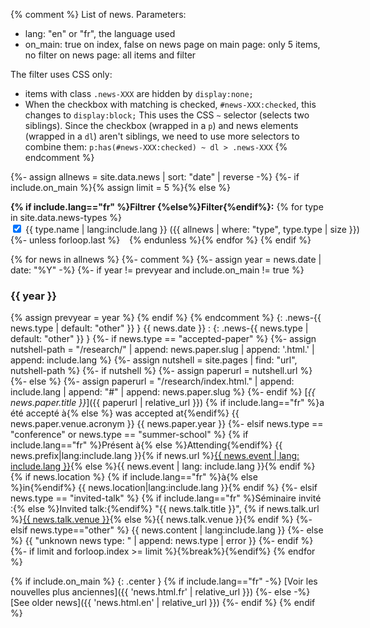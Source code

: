 {% comment %}
List of news.
Parameters:
- lang: "en" or "fr", the language used
- on_main: true on index, false on news page
    on main page: only 5 items, no filter
    on news page: all items and filter

The filter uses CSS only:
- items with class `.news-XXX` are hidden by `display:none;`
- When the checkbox with matching is checked, `#news-XXX:checked`, this changes to `display:block;`
This uses the CSS `~` selector (selects two siblings). Since the checkbox (wrapped in a `p`) and
news elements (wrapped in a `dl`) aren't siblings, we need to use more selectors to combine them:
`p:has(#news-XXX:checked) ~ dl > .news-XXX`
{% endcomment %}

{%- assign allnews = site.data.news | sort: "date" | reverse -%}
{%- if include.on_main %}{% assign limit = 5 %}{% else %}

<style>
  {%- for type in site.data.news-types -%}
  .news-{{ type.type }}{ display: none; } p:has(#news-{{ type.type }}:checked) ~ dl > .news-{{ type.type }} { display: block; }
  {%- endfor -%}
</style>

**{% if include.lang=="fr" %}Filtrer {%else%}Filter{%endif%}:** {% for type in site.data.news-types %}<span style="white-space:nowrap;"><input type="checkbox" id="news-{{ type.type }}" checked=true /> {{ type.name | lang:include.lang }} ({{ allnews | where: "type", type.type | size }})</span>
{%- unless forloop.last %} &ensp; {% endunless %}{% endfor %}
{% endif %}

{% for news in allnews %}
{%- comment %}
  {%- assign year = news.date | date: "%Y" -%}
  {%- if year != prevyear and include.on_main != true %}
  ### {{ year }}
  {% assign prevyear = year %}
  {% endif %}
{% endcomment %}
{: .news-{{ news.type | default: "other" }} } {{ news.date }}
: {: .news-{{ news.type | default: "other" }} }
{%- if news.type == "accepted-paper" %}
  {%- assign nutshell-path = "/research/" | append: news.paper.slug | append: '.html.' | append: include.lang %}
  {%- assign nutshell = site.pages | find: "url", nutshell-path %}
  {%- if nutshell %}
    {%- assign paperurl = nutshell.url %}
  {%- else %}
    {%- assign paperurl = "/research/index.html." | append: include.lang | append: "#" | append: news.paper.slug %}
  {%- endif %} [*{{ news.paper.title }}*]({{ paperurl | relative_url }}) {% if include.lang=="fr" %}a été accepté à{% else %} was accepted at{%endif%} <span title="{{news.paper.venue.fullname}}">{{ news.paper.venue.acronym }} {{ news.paper.year }}</span>
{%- elsif news.type == "conference" or news.type == "summer-school" %} {% if include.lang=="fr" %}Présent à{% else %}Attending{%endif%} {{ news.prefix|lang:include.lang }}{% if news.url %}[{{ news.event | lang: include.lang }}]({{news.url}}){% else %}{{ news.event | lang: include.lang }}{% endif %}{% if news.location %} {% if include.lang=="fr" %}à{% else %}in{%endif%} {{ news.location|lang:include.lang }}{% endif %}
{%- elsif news.type == "invited-talk" %} {% if include.lang=="fr" %}Séminaire invité :{% else %}Invited talk:{%endif%} "{{ news.talk.title }}", {% if news.talk.url %}[{{ news.talk.venue }}]({{news.talk.url}}){% else %}{{ news.talk.venue }}{% endif %}
{%- elsif news.type=="other" %} {{ news.content | lang:include.lang }}
{%- else %} {{ "unknown news type: " | append: news.type | error }}
{%- endif %}
{%- if limit and forloop.index >= limit %}{%break%}{%endif%}
{% endfor %}

{% if include.on_main %}
{: .center }
{% if include.lang=="fr" -%}
[Voir les nouvelles plus anciennes]({{ 'news.html.fr' | relative_url }})
{%- else -%}
[See older news]({{ 'news.html.en' | relative_url }})
{%- endif %}
{% endif %}
